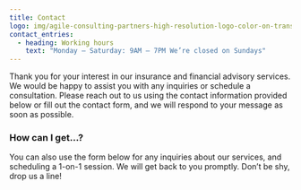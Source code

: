 ```yaml
---
title: Contact
logo: img/agile-consulting-partners-high-resolution-logo-color-on-transparent-background.png
contact_entries:
  - heading: Working hours
    text: "Monday – Saturday: 9AM – 7PM We’re closed on Sundays"
---
```

Thank you for your interest in our insurance and financial advisory services. We would be happy to assist you with any inquiries or schedule a consultation. Please reach out to us using the contact information provided below or fill out the contact form, and we will respond to your message as soon as possible.

<h3 class="f4 b lh-title mb2">How can I get…?</h3>

You can also use the form below for any inquiries about our services, and scheduling a 1-on-1 session. We will get back to you promptly. Don’t be shy, drop us a line!